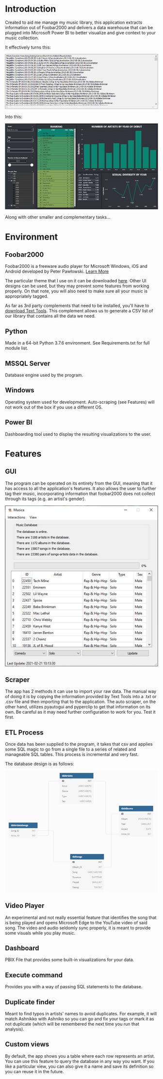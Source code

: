 # Introduction
Created to aid me manage my music library, this application extracts information out of Foobar2000 and delivers a data warehouse that can be plugged into Microsoft Power BI to better visualize and give context to your music collection.

It effectively turns this:

![CSV Dump](input.jpg)

Into this:

![Final Result](Output.jpg)

Along with other smaller and complementary tasks...

# Environment

## Foobar2000
Foobar2000 is a freeware audio player for Microsoft Windows, iOS and Android developed by Peter Pawłowski. [Learn More](https://en.wikipedia.org/wiki/Foobar2000)

The particular theme that I use on it can be downloaded [here](https://mega.nz/file/v8J0gDbb#4Jx7nswXYDTpdwn2AqmrKEgmYfzAPtQtzuj2236GWA4). Other UI designs can be used, but they may prevent some features from working properly. On that note, you will also need to make sure all your music is appropriately tagged.

As far as 3rd party complements that need to be installed, you'll have to [download Text Tools](https://www.foobar2000.org/components/view/foo_texttools). This complement allows us to generate a CSV list of our library that contains all the data we need.

## Python
Made in a 64-bit Python 3.7.6 environment. See Requirements.txt for full module list.

## MSSQL Server
Database engine used by the program.

## Windows
Operating system used for development. Auto-scraping (see Features) will not work out of the box if you use a different OS.

## Power BI
Dashboarding tool used to display the resulting visualizations to the user.

# Features

## GUI
The program can be operated on its entirety from the GUI, meaning that it has access to all the application's features. It also allows the user to further tag their music, incorporating information that foobar2000 does not collect through its tags (e.g. an artist's gender).

![Main window](mainw.jpg)

## Scraper
The app has 2 methods it can use to import your raw data. The manual way of doing it is by copying the information provided by Text Tools into a .txt or .csv file and then importing that to the application. The auto scraper, on the other hand, utilizes pyautogui and pyperclip to get that information on its own. Be careful as it may need further configuration to work for you. Test it first.

## ETL Process
Once data has been supplied to the program, it takes that csv and applies some SQL magic to go from a single file to a series of related and manageable SQL tables. This process is incremental and very fast.

The database design is as follows:

![Database Design](dbDiagram.jpg)

## Video Player
An experimental and not really essential feature that identifies the song that is being played and opens Microsoft Edge to the YouTube video of said song. The video and audio seldomly sync properly, it is meant to provide some visuals while you play music.

## Dashboard
PBIX File that provides some built-in visualizations for your data.

## Execute command
Provides you with a way of passing SQL statements to the database.

## Duplicate finder
Meant to find typos in artists' names to avoid duplicates. For example, it will match Ashnikko with Ashniko so you can go and fix your tags or mark it as not duplicate (which will be remembered the next time you run that analysis).

## Custom views
By default, the app shows you a table where each row represents an artist. You can use this feature to query the database in any way you want. If you like a particular view, you can also give it a name and save its definition so you can reuse it in the future.
